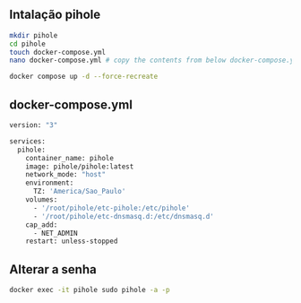 ## Intalação pihole

```bash
mkdir pihole
cd pihole
touch docker-compose.yml
nano docker-compose.yml # copy the contents from below docker-compose.yml

docker compose up -d --force-recreate

```

## docker-compose.yml

```bash
version: "3"

services:
  pihole:
    container_name: pihole
    image: pihole/pihole:latest
    network_mode: "host"
    environment:
      TZ: 'America/Sao_Paulo'
    volumes:
      - '/root/pihole/etc-pihole:/etc/pihole'
      - '/root/pihole/etc-dnsmasq.d:/etc/dnsmasq.d'
    cap_add:
      - NET_ADMIN
    restart: unless-stopped

```

## Alterar a senha

```bash
docker exec -it pihole sudo pihole -a -p

```
